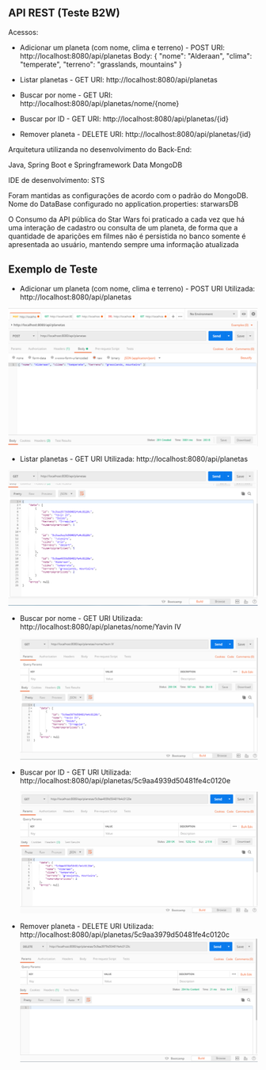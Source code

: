 <h2>API REST (Teste B2W)</h2>

Acessos:
- Adicionar um planeta (com nome, clima e terreno) - POST
	URI:  http://localhost:8080/api/planetas
	Body: { "nome": "Alderaan", "clima": "temperate", "terreno": "grasslands, mountains" }

- Listar planetas - GET
	URI: http://localhost:8080/api/planetas

- Buscar por nome - GET
	URI: http://localhost:8080/api/planetas/nome/{nome}

- Buscar por ID - GET
	URI: http://localhost:8080/api/planetas/{id}

- Remover planeta - DELETE
	URI: http://localhost:8080/api/planetas/{id}

Arquitetura utilizanda no desenvolvimento do  Back-End:

Java, Spring Boot e Springframework Data MongoDB

IDE de desenvolvimento: STS

Foram mantidas as configurações de acordo com o padrão do MongoDB.
Nome do DataBase configurado no application.properties: starwarsDB

O Consumo da API pública do Star Wars foi praticado a cada vez que há uma interação de cadastro ou consulta de um planeta, de forma que a quantidade de aparições em filmes não é persistida no banco somente é apresentada ao usuário, mantendo sempre uma informação atualizada


<h2>Exemplo de Teste</h2>


- Adicionar um planeta (com nome, clima e terreno) - POST
URI Utilizada: http://localhost:8080/api/planetas

<img src="/docs/adicionar_planeta.PNG" alt="Teste" style="max-width:100%;">
<p>
<p>
<p>

- Listar planetas - GET
	URI Utilizada: http://localhost:8080/api/planetas

<img src="/docs/listar-planetas.PNG" alt="Teste" style="max-width:100%;">
<p>
<p>
<p>

- Buscar por nome - GET
	URI Utilizada: http://localhost:8080/api/planetas/nome/Yavin IV
	
	<img src="/docs/buscar-nome.PNG" alt="Teste" style="max-width:100%;">
<p>	
<p>	
<p>	

- Buscar por ID - GET
	URI Utilizada: http://localhost:8080/api/planetas/5c9aa4939d50481fe4c0120e
	
	<img src="/docs/bucar-id.PNG" alt="Teste" style="max-width:100%;">
<p>	
<p>	
<p>	

- Remover planeta - DELETE
	URI Utilizada: http://localhost:8080/api/planetas/5c9aa3979d50481fe4c0120c
	<img src="/docs/remover-planeta.PNG" alt="Teste" style="max-width:100%;">
